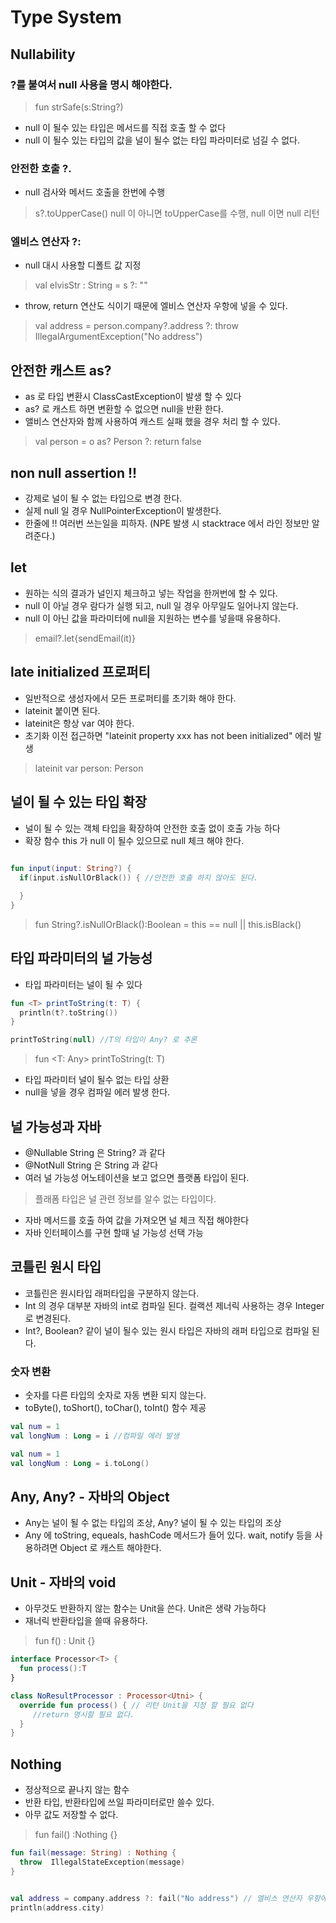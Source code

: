 # Type System

## Nullability
 
 ### ?를 붙여서 null 사용을 명시 해야한다.

 > fun strSafe(s:String?) 
 * null 이 될수 있는 타입은 메서드를 직접 호출 할 수 없다
 * null 이 될수 있는 타입의 값을 널이 될수 없는 타입 파라미터로 넘길 수 없다.

 ### 안전한 호출 ?.

 * null 검사와 메서드 호출을 한번에 수행
 > s?.toUpperCase() null 이 아니면 toUpperCase를 수행, null 이면 null 리턴

 ### 엘비스 연산자 ?:
  * null 대시 사용할 디폴트 값 지정
  > val elvisStr : String = s ?: ""
  * throw, return 연산도 식이기 때문에 엘비스 연산자 우항에 넣을 수 있다.
  > val address = person.company?.address ?: throw IllegalArgumentException("No address")

## 안전한 캐스트 as?
 * as 로 타입 변환시 ClassCastException이 발생 할 수 있다
 * as? 로 캐스트 하면 변환할 수 없으면 null을 반환 한다.
 * 앨비스 연산자와 함께 사용하여 캐스트 실패 했을 경우 처리 할 수 있다.
 > val person = o as? Person ?: return false

 ## non null assertion !!
 * 강제로 널이 될 수 없는 타입으로 변경 한다.
 * 실제 null 일 경우 NullPointerException이 발생한다.
 * 한줄에 !! 여러번 쓰는일을 피하자. (NPE 발생 시 stacktrace 에서 라인 정보만 알려준다.)

 ## let
  * 원하는 식의 결과가 널인지 체크하고 넣는 작업을 한꺼번에 할 수 있다.
  * null 이 아닐 경우 람다가 실행 되고, null 일 경우 아무일도 일어나지 않는다.
  * null 이 아닌 값을 파라미터에 null을 지원하는 변수를 넣을때 유용하다.
  > email?.let{sendEmail(it)}

  ## late initialized 프로퍼티
  * 일반적으로 생성자에서 모든 프로퍼티를 초기화 해야 한다.
  * lateinit 붙이면 된다.
  * lateinit은 항상 var 여야 한다.
  * 초기화 이전 접근하면 "lateinit property xxx has not been initialized" 에러 발생
  > lateinit var person: Person

  ## 널이 될 수 있는 타입 확장
 * 널이 될 수 있는 객체 타입을 확장하여 안전한 호출 없이 호출 가능 하다
 * 확장 함수 this 가 null 이 될수 있으므로 null 체크 해야 한다.
```kotlin
 
fun input(input: String?) {
  if(input.isNullOrBlack()) { //안전한 호출 하지 않아도 된다. 

  }
}
```
  > fun String?.isNullOrBlack():Boolean = this == null || this.isBlack()

## 타입 파라미터의 널 가능성
 * 타입 파라미터는 널이 될 수 있다

 ```kotlin
 fun <T> printToString(t: T) {
   println(t?.toString())
 }

 printToString(null) //T의 타입이 Any? 로 추론
 ```
 > fun <T: Any> printToString(t: T) 
 
 * 타입 파라미터 널이 될수 없는 타입 상환
 * null을 넣을 경우 컴파일 에러 발생 한다.

 ## 널 가능성과 자바
 * @Nullable String 은 String? 과 같다
 * @NotNull String 은 String 과 같다
 * 여러 널 가능성 어노테이션을 보고 없으면 플랫폼 타입이 된다.
 > 플래폼 타입은 널 관련 정보를 알수 없는 타입이다. 
 * 자바 메서드를 호출 하여 값을 가져오면 널 체크 직접 해야한다
 * 자바 인터페이스를 구현 할때 널 가능성 선택 가능

 ## 코틀린 원시 타입

  * 코틀린은 원시타입 래퍼타입을 구분하지 않는다.
  * Int 의 경우 대부분 자바의 int로 컴파일 된다. 컬랙션 제너릭 사용하는 경우 Integer로 변경된다.
 * Int?, Boolean? 같이 널이 될수 있는 원시 타입은 자바의 래퍼 타입으로 컴파일 된다.

 ### 숫자 변환

 * 숫자를 다른 타입의 숫자로 자동 변환 되지 않는다.
 * toByte(), toShort(), toChar(), toInt() 함수 제공
 ```kotlin
 val num = 1
 val longNum : Long = i //컴파일 에러 발생

 val num = 1
 val longNum : Long = i.toLong() 
 ```

## Any, Any? - 자바의 Object
 * Any는 널이 될 수 없는 타입의 조상, Any? 널이 될 수 있는 타입의 조상
 * Any 에 toString, equeals, hashCode 메서드가 들어 있다. wait, notify 등을 사용하려면 Object 로 캐스트 해야한다.

## Unit - 자바의 void
 * 아무것도 반환하지 않는 함수는 Unit을 쓴다. Unit은 생략 가능하다
 * 재너릭 반환타입을 쓸때 유용하다.
 > fun f() : Unit {}
 ```kotlin
 interface Processor<T> {
   fun process():T
 }

 class NoResultProcessor : Processor<Utni> {
   override fun process() { // 리턴 Unit을 지정 할 필요 없다
      //return 명시할 필요 없다.
   }
 }
 ```

## Nothing
 * 정상적으로 끝나지 않는 함수
 * 반환 타입, 반환타입에 쓰일 파라미터로만 쓸수 있다.
 * 아무 값도 저장할 수 없다.
 > fun fail() :Nothing {}

 ```kotlin
 fun fail(message: String) : Nothing {
   throw  IllegalStateException(message)
 }


 val address = company.address ?: fail("No address") // 엘비스 연산자 우항에서 전체조검 검사 할 수 있다.
 println(address.city)
 ```